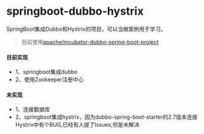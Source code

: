 # springboot-dubbo-hystrix

SpringBoot集成Dubbo和Hystrix的项目，可以当做案例用于学习。

> 目前使用[apache/incubator-dubbo-spring-boot-project](https://github.com/apache/incubator-dubbo-spring-boot-project)

#### 目前实现
- 1、springboot集成dubbo
- 2、使用Zookeeper注册中心

#### 未实现
- 1、连接数据库
- 2、springboot集成hystrix，因为dubbo-spring-boot-starter的2.7版本连接Hystrix中有个BUG,已经有人提了Issues,但是未解决
